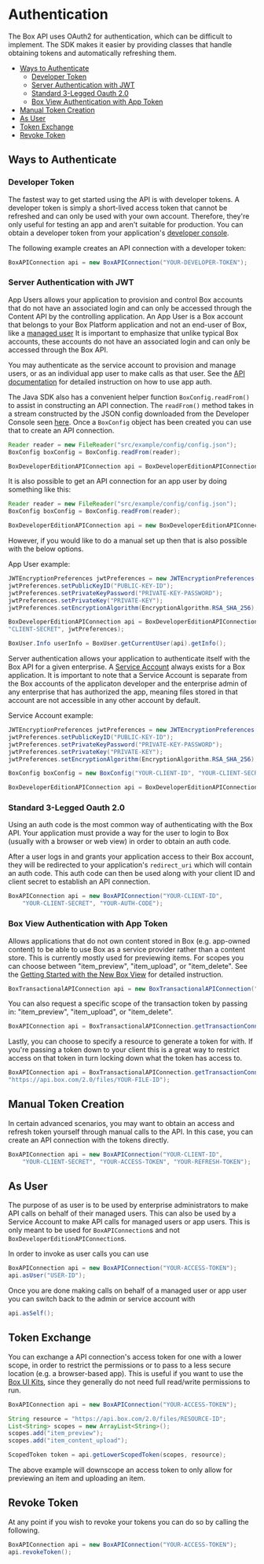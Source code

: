 Authentication
==============

The Box API uses OAuth2 for authentication, which can be difficult to implement.
The SDK makes it easier by providing classes that handle obtaining tokens and
automatically refreshing them.

<!-- START doctoc generated TOC please keep comment here to allow auto update -->
<!-- DON'T EDIT THIS SECTION, INSTEAD RE-RUN doctoc TO UPDATE -->


- [Ways to Authenticate](#ways-to-authenticate)
  - [Developer Token](#developer-token)
  - [Server Authentication with JWT](#server-authentication-with-jwt)
  - [Standard 3-Legged Oauth 2.0](#standard-3-legged-oauth-20)
  - [Box View Authentication with App Token](#box-view-authentication-with-app-token)
- [Manual Token Creation](#manual-token-creation)
- [As User](#as-user)
- [Token Exchange](#token-exchange)
- [Revoke Token](#revoke-token)

<!-- END doctoc generated TOC please keep comment here to allow auto update -->
Ways to Authenticate
--------------------

### Developer Token

The fastest way to get started using the API is with developer tokens. A
developer token is simply a short-lived access token that cannot be refreshed
and can only be used with your own account. Therefore, they're only useful for
testing an app and aren't suitable for production. You can obtain a developer
token from your application's [developer
console](https://cloud.app.box.com/developers/services).

The following example creates an API connection with a developer token:

<!-- sample x_auth init_with_dev_token -->
```java
BoxAPIConnection api = new BoxAPIConnection("YOUR-DEVELOPER-TOKEN");
```

### Server Authentication with JWT


App Users allows your application to provision and control Box accounts that do not have an associated login
and can only be accessed through the Content API by the controlling application. An App User is a Box account that 
belongs to your Box Platform application and not an end-user of Box, like a [managed user](https://developer.box.com/v2.0/reference#user-object)
It is important to emphasize that unlike typical Box accounts, these accounts do not have an associated login and can only be accessed through the Box API. 

You may authenticate as the service 
account to provision and manage users, or as an individual app user to make calls as that user. See the 
[API documentation](https://github.com/box/box-node-sdk/blob/main/docs/authentication.md#app-user-authentication)
for detailed instruction on how to use app auth. 

The Java SDK also has a convenient helper function `BoxConfig.readFrom()` to assist in constructing an API connection.
The `readFrom()` method takes in a stream constructed by the JSON config downloaded from the Developer Console seen 
[here](https://developer.box.com/docs/setting-up-a-jwt-app#section-use-an-application-config-file). Once a `BoxConfig`
object has been created you can use that to create an API connection.

<!-- sample x_auth init_with_jwt_enterprise -->
```java
Reader reader = new FileReader("src/example/config/config.json");
BoxConfig boxConfig = BoxConfig.readFrom(reader);

BoxDeveloperEditionAPIConnection api = BoxDeveloperEditionAPIConnection.getAppEnterpriseConnection(boxConfig);
```

It is also possible to get an API connection for an app user by doing something like this:

<!-- sample x_auth init_with_jwt_with_user_id -->
```java
Reader reader = new FileReader("src/example/config/config.json");
BoxConfig boxConfig = BoxConfig.readFrom(reader);

BoxDeveloperEditionAPIConnection api = new BoxDeveloperEditionAPIConnection.getAppUserConnection('USER_ID', boxConfig)
```

However, if you would like to do a manual set up then that is also possible with the below options.

App User example: 
```java
JWTEncryptionPreferences jwtPreferences = new JWTEncryptionPreferences();
jwtPreferences.setPublicKeyID("PUBLIC-KEY-ID");
jwtPreferences.setPrivateKeyPassword("PRIVATE-KEY-PASSWORD");
jwtPreferences.setPrivateKey("PRIVATE-KEY");
jwtPreferences.setEncryptionAlgorithm(EncryptionAlgorithm.RSA_SHA_256);

BoxDeveloperEditionAPIConnection api = BoxDeveloperEditionAPIConnection.getAppUserConnection("USER-ID", "CLIENT-ID",
"CLIENT-SECRET", jwtPreferences);

BoxUser.Info userInfo = BoxUser.getCurrentUser(api).getInfo();
```

Server authentication allows your application to authenticate itself with the Box API for a given enterprise. A 
[Service Account](https://developer.box.com/v2.0/docs/service-account) always exists for a Box application. It is important to
note that a Service Account is separate from the Box accounts of the applicaton developer and the enterprise admin of any enterprise that has
authorized the app, meaning files stored in that account are not accessible in any other account by default. 

Service Account example:
<!-- sample x_auth init_with_jwt_enterprise_with_config -->
```java
JWTEncryptionPreferences jwtPreferences = new JWTEncryptionPreferences();
jwtPreferences.setPublicKeyID("PUBLIC-KEY-ID");
jwtPreferences.setPrivateKeyPassword("PRIVATE-KEY-PASSWORD");
jwtPreferences.setPrivateKey("PRIVATE-KEY");
jwtPreferences.setEncryptionAlgorithm(EncryptionAlgorithm.RSA_SHA_256);

BoxConfig boxConfig = new BoxConfig("YOUR-CLIENT-ID", "YOUR-CLIENT-SECRET", "ENTERPRISE-ID", jwtPreferences);

BoxDeveloperEditionAPIConnection api = BoxDeveloperEditionAPIConnection.getAppEnterpriseConnection(boxConfig);
```

### Standard 3-Legged Oauth 2.0

Using an auth code is the most common way of authenticating with the Box API.
Your application must provide a way for the user to login to Box (usually with a
browser or web view) in order to obtain an auth code.

After a user logs in and grants your application access to their Box account,
they will be redirected to your application's `redirect_uri` which will contain
an auth code. This auth code can then be used along with your client ID and
client secret to establish an API connection.

<!-- sample post_token -->
```java
BoxAPIConnection api = new BoxAPIConnection("YOUR-CLIENT-ID",
    "YOUR-CLIENT-SECRET", "YOUR-AUTH-CODE");
```

### Box View Authentication with App Token

Allows applications that do not own content stored in Box (e.g. app-owned content) to be able to use Box as a service
provider rather than a content store. This is currently mostly used for previewing items. For scopes you can choose 
between "item_preview", "item_upload", or "item_delete". See the 
[Getting Started with the New Box View](https://developer.box.com/docs/getting-started-with-new-box-view) for detailed
instruction.

<!-- sample x_auth init_with_app_token -->
```java
BoxTransactionalAPIConnection api = new BoxTransactionalAPIConnection("YOUR-ACCESS-TOKEN");
```

You can also request a specific scope of the transaction token by passing in: "item_preview", "item_upload", or "item_delete". 

```java
BoxAPIConnection api = BoxTransactionalAPIConnection.getTransactionConnection("YOUR-ACCESS-TOKEN", "item_preview");
```

Lastly, you can choose to specify a resource to generate a token for with. If you're passing a token down to your client
this is a great way to restrict access on that token in turn locking down what the token has access to. 

```java
BoxAPIConnection api = BoxTransactionalAPIConnection.getTransactionConnection("YOUR-ACCESS-TOKEN", "item_preview", 
"https://api.box.com/2.0/files/YOUR-FILE-ID");
```

Manual Token Creation
---------------------

In certain advanced scenarios, you may want to obtain an access and refresh
token yourself through manual calls to the API. In this case, you can create an
API connection with the tokens directly.

<!-- sample x_auth init_with_access_and_refresh_token -->
```java
BoxAPIConnection api = new BoxAPIConnection("YOUR-CLIENT-ID",
    "YOUR-CLIENT-SECRET", "YOUR-ACCESS-TOKEN", "YOUR-REFRESH-TOKEN");
```

As User
-------

The purpose of as user is to be used by enterprise administrators to make API calls on behalf of their managed users. 
This can also be used by a Service Account to make API calls for managed users or app users. This is only meant to be used
for `BoxAPIConnection`s and not `BoxDeveloperEditionAPIConnection`s.

In order to invoke as user calls you can use 

<!-- sample x_auth init_with_as_user_header -->
```java
BoxAPIConnection api = new BoxAPIConnection("YOUR-ACCESS-TOKEN");
api.asUser("USER-ID");
```

Once you are done making calls on behalf of a managed user or app user you can switch back to the admin or service account with

<!-- sample x_auth init_with_as_self -->
```java
api.asSelf();
```

Token Exchange
--------------

You can exchange a API connection's access token for one with a lower scope, in order to restrict the permissions
or to pass to a less secure location (e.g. a browser-based app). This is useful if you want to use the 
[Box UI Kits](https://developer.box.com/docs/box-ui-elements), since they generally do not need full read/write 
permissions to run. 

<!-- sample post_oauth2_token downscope_token -->
```java
BoxAPIConnection api = new BoxAPIConnection("YOUR-ACCESS-TOKEN");

String resource = "https://api.box.com/2.0/files/RESOURCE-ID";
List<String> scopes = new ArrayList<String>();
scopes.add("item_preview");
scopes.add("item_content_upload");

ScopedToken token = api.getLowerScopedToken(scopes, resource);
```

The above example will downscope an access token to only allow for previewing an item and uploading an item. 

Revoke Token
------------

At any point if you wish to revoke your tokens you can do so by calling the following. 

<!-- sample post_revoke -->
```java
BoxAPIConnection api = new BoxAPIConnection("YOUR-ACCESS-TOKEN");
api.revokeToken();
```

